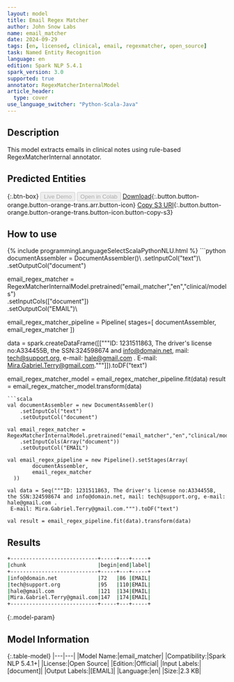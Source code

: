 ```yaml
---
layout: model
title: Email Regex Matcher
author: John Snow Labs
name: email_matcher
date: 2024-09-29
tags: [en, licensed, clinical, email, regexmatcher, open_source]
task: Named Entity Recognition
language: en
edition: Spark NLP 5.4.1
spark_version: 3.0
supported: true
annotator: RegexMatcherInternalModel
article_header:
  type: cover
use_language_switcher: "Python-Scala-Java"
---
```


## Description

This model extracts emails in clinical notes using rule-based RegexMatcherInternal annotator.

## Predicted Entities



{:.btn-box}
<button class="button button-orange" disabled>Live Demo</button>
<button class="button button-orange" disabled>Open in Colab</button>
[Download](https://s3.amazonaws.com/auxdata.johnsnowlabs.com/public/models/email_matcher_en_5.4.1_3.0_1727617518596.zip){:.button.button-orange.button-orange-trans.arr.button-icon}
[Copy S3 URI](s3://auxdata.johnsnowlabs.com/public/models/email_matcher_en_5.4.1_3.0_1727617518596.zip){:.button.button-orange.button-orange-trans.button-icon.button-copy-s3}

## How to use



<div class="tabs-box" markdown="1">
{% include programmingLanguageSelectScalaPythonNLU.html %}
```python
documentAssembler = DocumentAssembler()\
      .setInputCol("text")\
      .setOutputCol("document")

email_regex_matcher = RegexMatcherInternalModel.pretrained("email_matcher","en","clinical/models") \
    .setInputCols(["document"])\
    .setOutputCol("EMAIL")\

email_regex_matcher_pipeline = Pipeline(
    stages=[
        documentAssembler,
        email_regex_matcher
        ])

data = spark.createDataFrame([["""ID: 1231511863, The driver's license no:A334455B, the SSN:324598674 and info@domain.net, mail: tech@support.org, e-mail: hale@gmail.com .
 E-mail: Mira.Gabriel.Terry@gmail.com."""]]).toDF("text")


email_regex_matcher_model = email_regex_matcher_pipeline.fit(data)
result = email_regex_matcher_model.transform(data)

```
```scala
val documentAssembler = new DocumentAssembler()
	.setInputCol("text")
	.setOutputCol("document")

val email_regex_matcher = RegexMatcherInternalModel.pretrained("email_matcher","en","clinical/models")
	.setInputCols(Array("document"))
	.setOutputCol("EMAIL")

val email_regex_pipeline = new Pipeline().setStages(Array(
		documentAssembler,
		email_regex_matcher
  ))

val data = Seq("""ID: 1231511863, The driver's license no:A334455B, the SSN:324598674 and info@domain.net, mail: tech@support.org, e-mail: hale@gmail.com .
 E-mail: Mira.Gabriel.Terry@gmail.com.""").toDF("text")

val result = email_regex_pipeline.fit(data).transform(data)
```
</div>

## Results

```bash
+----------------------------+-----+---+-----+
|chunk                       |begin|end|label|
+----------------------------+-----+---+-----+
|info@domain.net             |72   |86 |EMAIL|
|tech@support.org            |95   |110|EMAIL|
|hale@gmail.com              |121  |134|EMAIL|
|Mira.Gabriel.Terry@gmail.com|147  |174|EMAIL|
+----------------------------+-----+---+-----+
```

{:.model-param}
## Model Information

{:.table-model}
|---|---|
|Model Name:|email_matcher|
|Compatibility:|Spark NLP 5.4.1+|
|License:|Open Source|
|Edition:|Official|
|Input Labels:|[document]|
|Output Labels:|[EMAIL]|
|Language:|en|
|Size:|2.3 KB|